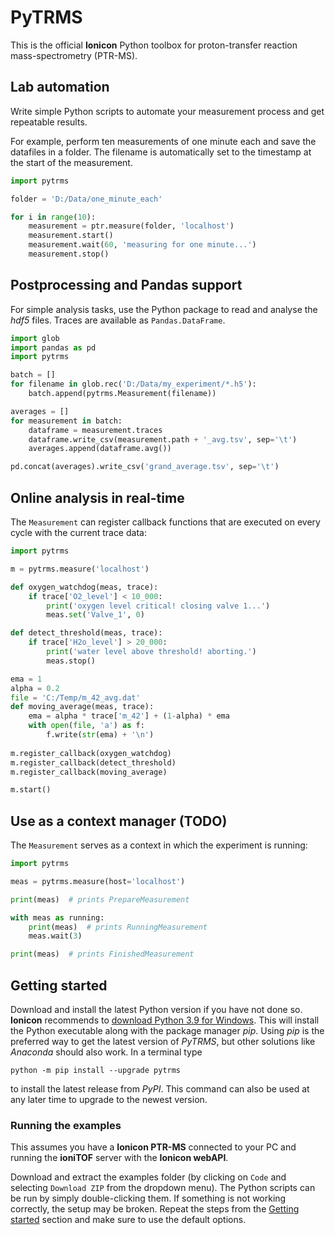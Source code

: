 # PyTRMS

This is the official **Ionicon** Python toolbox for proton-transfer reaction mass-spectrometry (PTR-MS).


## Lab automation

Write simple Python scripts to automate your measurement process and get repeatable
results.

For example, perform ten measurements of one minute each and save the datafiles in a
folder. The filename is automatically set to the timestamp at the start of the
measurement.

```python
import pytrms

folder = 'D:/Data/one_minute_each'

for i in range(10):
    measurement = ptr.measure(folder, 'localhost')
    measurement.start()
    measurement.wait(60, 'measuring for one minute...')
    measurement.stop()
```

## Postprocessing and Pandas support

For simple analysis tasks, use the Python package to read and analyse the *hdf5*
files. Traces are available as `Pandas.DataFrame`.

```python
import glob
import pandas as pd
import pytrms

batch = []
for filename in glob.rec('D:/Data/my_experiment/*.h5'):
    batch.append(pytrms.Measurement(filename))

averages = []
for measurement in batch:
    dataframe = measurement.traces
    dataframe.write_csv(measurement.path + '_avg.tsv', sep='\t')
    averages.append(dataframe.avg())

pd.concat(averages).write_csv('grand_average.tsv', sep='\t')
```

## Online analysis in real-time

The `Measurement` can register callback functions that are executed on every
cycle with the current trace data:

```python
import pytrms

m = pytrms.measure('localhost')

def oxygen_watchdog(meas, trace):
    if trace['O2_level'] < 10_000:
        print('oxygen level critical! closing valve 1...')
        meas.set('Valve_1', 0)

def detect_threshold(meas, trace):
    if trace['H2o_level'] > 20_000:
        print('water level above threshold! aborting.')
        meas.stop()

ema = 1
alpha = 0.2
file = 'C:/Temp/m_42_avg.dat'
def moving_average(meas, trace):
    ema = alpha * trace['m_42'] + (1-alpha) * ema
    with open(file, 'a') as f:
        f.write(str(ema) + '\n')
    
m.register_callback(oxygen_watchdog)
m.register_callback(detect_threshold)
m.register_callback(moving_average)

m.start()

```

## Use as a context manager (TODO)

The `Measurement` serves as a context in which the experiment is running:

```python
import pytrms

meas = pytrms.measure(host='localhost')

print(meas)  # prints PrepareMeasurement

with meas as running:
    print(meas)  # prints RunningMeasurement
    meas.wait(3)

print(meas)  # prints FinishedMeasurement
```

## Getting started

Download and install the latest Python version if you have not done so. **Ionicon**
recommends to [download Python 3.9 for Windows](https://www.python.org/ftp/python/3.9.12/python-3.9.12-amd64.exe).
This will install the Python executable along with the package manager *pip*. 
Using *pip* is the preferred way to get the latest version of *PyTRMS*, but other
solutions like *Anaconda* should also work. In a terminal type

```
python -m pip install --upgrade pytrms
```

to install the latest release from *PyPI*. This command can also be used at any later
time to upgrade to the newest version.


### Running the examples

This assumes you have a **Ionicon PTR-MS** connected to your PC and running the 
**ioniTOF** server with the **Ionicon webAPI**. 

Download and extract the examples folder (by clicking on `Code` and selecting
`Download ZIP` from the dropdown menu).
The Python scripts can be run by simply double-clicking them.
If something is not working correctly, the setup may be broken. 
Repeat the steps from the [Getting started](https://github.com/ionicon-analytik/PyTRMS#getting-started)
section and make sure to use the default options.


